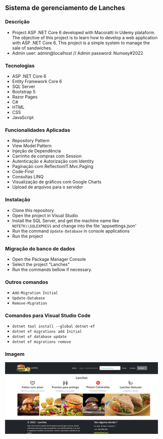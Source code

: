 ## Sistema de gerenciamento de Lanches

### Descrição
- Project ASP .NET Core 6 developed with Macoratti in Udemy plataform. The objective of this project is to learn how to develop a web application with ASP .NET Core 6.
This project is a simple system to manage the sale of sandwiches.
- Admin user: admin@localhost // Admin password: Numsey#2022

### Tecnologias
- ASP .NET Core 6
- Entity Framework Core 6
- SQL Server
- Bootstrap 5
- Razor Pages
- C#
- HTML
- CSS
- JavaScript

### Funcionalidades Aplicadas

- Repository Pattern
- View Model Pattern
- Injeção de Dependência
- Carrinho de compras com Session
- Autenticação e Autorização com Identity
- Paginação com ReflectionIT.Mvc.Paging
- Code-First
- Consultas LINQ
- Visualização de gráficos com Google Charts
- Upload de arquivos para o servidor

### Instalação
- Clone this repository
- Open the project in Visual Studio
- Install the SQL Server, and get the machine name like `NOTETK\\SQLEXPRESS` and change into the file 'appsettings.json'
- Run the command `Update-Database` in console applications 
- Run the project

### Migração do banco de dados
- Open the Package Manager Console
- Select the project "Lanches"
- Run the commands bellow if necessary.

### Outros comandos
- `Add-Migration Initial`
- `Update-Database`
- `Remove-Migration`

### Comandos para Visual Studio Code
- `dotnet tool install --global dotnet-ef`
- `dotnet ef migrations add Initial`
- `dotnet ef database update`
- `dotnet ef migrations remove`

### Imagem

<p align="center">
  <img src="https://github.com/eduardotks/c_sharp_asp_net_6_web_lanches/blob/main/Lanches/wwwroot/images/img_capa.png">
</p>

